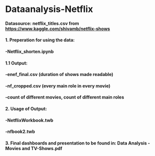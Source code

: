 # Dataanalysis-Netflix
####
#### Datasource: netflix_titles.csv from https://www.kaggle.com/shivamb/netflix-shows
#### 1. Preperation for using the data:
####    -Netflix_shorten.ipynb
####    1.1 Output:
####        -enef_final.csv (duration of shows made readable)
####        -nf_cropped.csv (every main role in every movie)
####        -count of different movies, count of different main roles
####
#### 2. Usage of Output:
####    -NetflixWorkbook.twb
####    -nfbook2.twb
####
#### 3. Final dashboards and presentation to be found in: Data Analysis - Movies and TV-Shows.pdf
